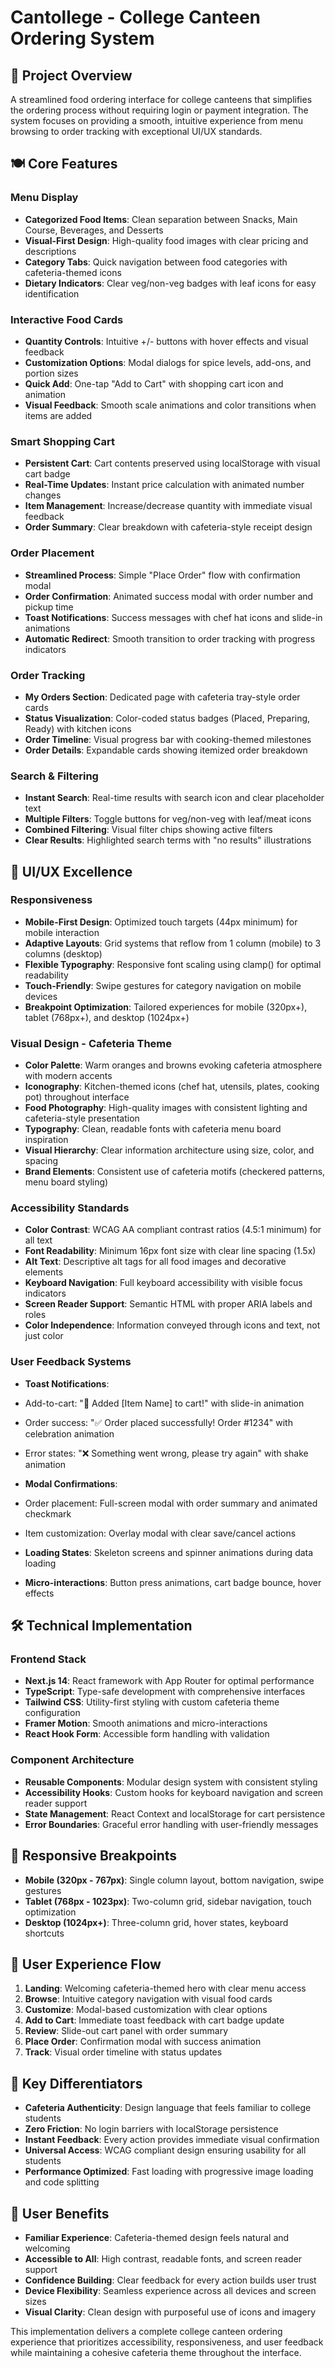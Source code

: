 
# Cantollege - College Canteen Ordering System

## 🎯 **Project Overview**

A streamlined food ordering interface for college canteens that simplifies the ordering process without requiring login or payment integration. The system focuses on providing a smooth, intuitive experience from menu browsing to order tracking with exceptional UI/UX standards.

## 🍽️ **Core Features**

### **Menu Display**

- **Categorized Food Items**: Clean separation between Snacks, Main Course, Beverages, and Desserts
- **Visual-First Design**: High-quality food images with clear pricing and descriptions
- **Category Tabs**: Quick navigation between food categories with cafeteria-themed icons
- **Dietary Indicators**: Clear veg/non-veg badges with leaf icons for easy identification


### **Interactive Food Cards**

- **Quantity Controls**: Intuitive +/- buttons with hover effects and visual feedback
- **Customization Options**: Modal dialogs for spice levels, add-ons, and portion sizes
- **Quick Add**: One-tap "Add to Cart" with shopping cart icon and animation
- **Visual Feedback**: Smooth scale animations and color transitions when items are added


### **Smart Shopping Cart**

- **Persistent Cart**: Cart contents preserved using localStorage with visual cart badge
- **Real-Time Updates**: Instant price calculation with animated number changes
- **Item Management**: Increase/decrease quantity with immediate visual feedback
- **Order Summary**: Clear breakdown with cafeteria-style receipt design


### **Order Placement**

- **Streamlined Process**: Simple "Place Order" flow with confirmation modal
- **Order Confirmation**: Animated success modal with order number and pickup time
- **Toast Notifications**: Success messages with chef hat icons and slide-in animations
- **Automatic Redirect**: Smooth transition to order tracking with progress indicators


### **Order Tracking**

- **My Orders Section**: Dedicated page with cafeteria tray-style order cards
- **Status Visualization**: Color-coded status badges (Placed, Preparing, Ready) with kitchen icons
- **Order Timeline**: Visual progress bar with cooking-themed milestones
- **Order Details**: Expandable cards showing itemized order breakdown


### **Search & Filtering**

- **Instant Search**: Real-time results with search icon and clear placeholder text
- **Multiple Filters**: Toggle buttons for veg/non-veg with leaf/meat icons
- **Combined Filtering**: Visual filter chips showing active filters
- **Clear Results**: Highlighted search terms with "no results" illustrations


## 🎨 **UI/UX Excellence**

### **Responsiveness**

- **Mobile-First Design**: Optimized touch targets (44px minimum) for mobile interaction
- **Adaptive Layouts**: Grid systems that reflow from 1 column (mobile) to 3 columns (desktop)
- **Flexible Typography**: Responsive font scaling using clamp() for optimal readability
- **Touch-Friendly**: Swipe gestures for category navigation on mobile devices
- **Breakpoint Optimization**: Tailored experiences for mobile (320px+), tablet (768px+), and desktop (1024px+)


### **Visual Design - Cafeteria Theme**

- **Color Palette**: Warm oranges and browns evoking cafeteria atmosphere with modern accents
- **Iconography**: Kitchen-themed icons (chef hat, utensils, plates, cooking pot) throughout interface
- **Food Photography**: High-quality images with consistent lighting and cafeteria-style presentation
- **Typography**: Clean, readable fonts with cafeteria menu board inspiration
- **Visual Hierarchy**: Clear information architecture using size, color, and spacing
- **Brand Elements**: Consistent use of cafeteria motifs (checkered patterns, menu board styling)


### **Accessibility Standards**

- **Color Contrast**: WCAG AA compliant contrast ratios (4.5:1 minimum) for all text
- **Font Readability**: Minimum 16px font size with clear line spacing (1.5x)
- **Alt Text**: Descriptive alt tags for all food images and decorative elements
- **Keyboard Navigation**: Full keyboard accessibility with visible focus indicators
- **Screen Reader Support**: Semantic HTML with proper ARIA labels and roles
- **Color Independence**: Information conveyed through icons and text, not just color


### **User Feedback Systems**

- **Toast Notifications**:

- Add-to-cart: "🛒 Added [Item Name] to cart!" with slide-in animation
- Order success: "✅ Order placed successfully! Order #1234" with celebration animation
- Error states: "❌ Something went wrong, please try again" with shake animation



- **Modal Confirmations**:

- Order placement: Full-screen modal with order summary and animated checkmark
- Item customization: Overlay modal with clear save/cancel actions



- **Loading States**: Skeleton screens and spinner animations during data loading
- **Micro-interactions**: Button press animations, cart badge bounce, hover effects


## 🛠️ **Technical Implementation**

### **Frontend Stack**

- **Next.js 14**: React framework with App Router for optimal performance
- **TypeScript**: Type-safe development with comprehensive interfaces
- **Tailwind CSS**: Utility-first styling with custom cafeteria theme configuration
- **Framer Motion**: Smooth animations and micro-interactions
- **React Hook Form**: Accessible form handling with validation


### **Component Architecture**

- **Reusable Components**: Modular design system with consistent styling
- **Accessibility Hooks**: Custom hooks for keyboard navigation and screen reader support
- **State Management**: React Context and localStorage for cart persistence
- **Error Boundaries**: Graceful error handling with user-friendly messages


## 📱 **Responsive Breakpoints**

- **Mobile (320px - 767px)**: Single column layout, bottom navigation, swipe gestures
- **Tablet (768px - 1023px)**: Two-column grid, sidebar navigation, touch optimization
- **Desktop (1024px+)**: Three-column grid, hover states, keyboard shortcuts


## 🎯 **User Experience Flow**

1. **Landing**: Welcoming cafeteria-themed hero with clear menu access
2. **Browse**: Intuitive category navigation with visual food cards
3. **Customize**: Modal-based customization with clear options
4. **Add to Cart**: Immediate toast feedback with cart badge update
5. **Review**: Slide-out cart panel with order summary
6. **Place Order**: Confirmation modal with success animation
7. **Track**: Visual order timeline with status updates


## 🚀 **Key Differentiators**

- **Cafeteria Authenticity**: Design language that feels familiar to college students
- **Zero Friction**: No login barriers with localStorage persistence
- **Instant Feedback**: Every action provides immediate visual confirmation
- **Universal Access**: WCAG compliant design ensuring usability for all students
- **Performance Optimized**: Fast loading with progressive image loading and code splitting


## 🎯 **User Benefits**

- **Familiar Experience**: Cafeteria-themed design feels natural and welcoming
- **Accessible to All**: High contrast, readable fonts, and screen reader support
- **Confidence Building**: Clear feedback for every action builds user trust
- **Device Flexibility**: Seamless experience across all devices and screen sizes
- **Visual Clarity**: Clean design with purposeful use of icons and imagery


This implementation delivers a complete college canteen ordering experience that prioritizes accessibility, responsiveness, and user feedback while maintaining a cohesive cafeteria theme throughout the interface.
